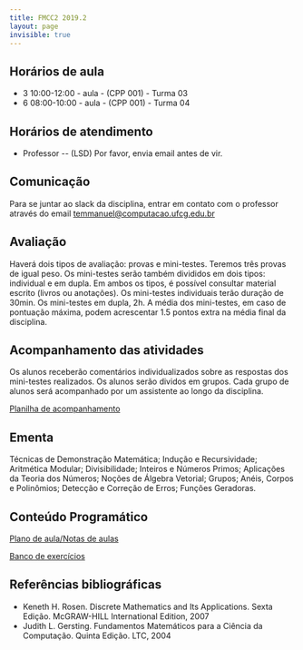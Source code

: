 ```yaml
---
title: FMCC2 2019.2
layout: page
invisible: true
---
```


## Horários de aula

* 3 10:00-12:00 - aula - (CPP 001) - Turma 03
* 6 08:00-10:00 - aula - (CPP 001) - Turma 04

## Horários de atendimento

* Professor --  (LSD) Por favor, envia email antes de vir.

## Comunicação

Para se juntar ao slack da disciplina, entrar em contato com o professor através do email temmanuel@computacao.ufcg.edu.br

## Avaliação
Haverá dois tipos de avaliação: provas e mini-testes. Teremos três provas de igual peso. Os mini-testes serão também divididos em dois tipos: individual e em dupla. Em ambos os tipos, é possível consultar material escrito (livros ou anotações). Os mini-testes individuais terão duração de 30min. Os mini-testes em dupla, 2h. A média dos mini-testes, em caso de pontuação máxima, podem acrescentar 1.5 pontos extra na média final da disciplina.

## Acompanhamento das atividades
Os alunos receberão comentários individualizados sobre as respostas dos mini-testes realizados. Os alunos serão dividos em grupos. Cada grupo de alunos será acompanhado por um assistente ao longo da disciplina.

[Planilha de acompanhamento]()

## Ementa

Técnicas de Demonstração Matemática; Indução e Recursividade; Aritmética Modular; Divisibilidade; Inteiros e Números Primos; Aplicações da Teoria dos Números; Noções de Álgebra Vetorial; Grupos; Anéis, Corpos e Polinômios; Detecção e Correção de Erros; Funções Geradoras.

## Conteúdo Programático

[Plano de aula/Notas de aulas]()

[Banco de exercícios](https://www.overleaf.com/read/sfdncvtbydst)

## Referências bibliográficas

* Keneth H. Rosen. Discrete Mathematics and Its Applications. Sexta Edição. McGRAW-HILL International Edition, 2007
* Judith L. Gersting. Fundamentos Matemáticos para a Ciência da Computação. Quinta Edição. LTC, 2004
